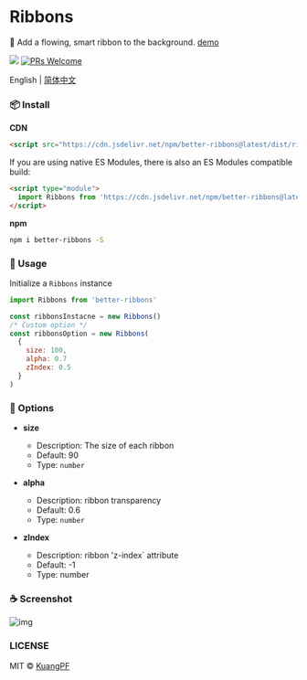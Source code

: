 # Ribbons

🌈 Add a flowing, smart ribbon to the background. [demo](https://kuangpf.com/ribbons/example/index.html)

![](https://img.shields.io/npm/v/better-ribbons.svg?style=flat)
[![PRs Welcome](https://img.shields.io/badge/PRs-welcome-brightgreen.svg?style=flat)](http://makeapullrequest.com)

English | [简体中文](./README-zh_CN.md)

### 📦 Install

**CDN**

```html
<script src="https://cdn.jsdelivr.net/npm/better-ribbons@latest/dist/ribbons.js"></script>
```

If you are using native ES Modules, there is also an ES Modules compatible build:

```html
<script type="module">
  import Ribbons from 'https://cdn.jsdelivr.net/npm/better-ribbons@latest/dist/ribbons.esm.js'
</script>
```

**npm**

```bash
npm i better-ribbons -S
```

### 🔨 Usage

Initialize a `Ribbons` instance

```javascript
import Ribbons from 'better-ribbons'

const ribbonsInstacne = new Ribbons()
/* Custom option */
const ribbonsOption = new Ribbons(
  {
    size: 100,
    alpha: 0.7
    zIndex: 0.5
  }
)
```

### 🍺 Options

- **size**

  - Description: The size of each ribbon
  - Default: 90
  - Type: `number`

- **alpha**

  - Description: ribbon transparency
  - Default: 0.6
  - Type: `number`

- **zIndex**
  - Description: ribbon 'z-index` attribute
  - Default: -1
  - Type: number

### ☕️ Screenshot

![img](https://user-images.githubusercontent.com/20694238/62418877-b5a7a500-b6a6-11e9-9e35-6823849be800.gif)

### LICENSE

MIT © [KuangPF](https://kuangpf.com/)
